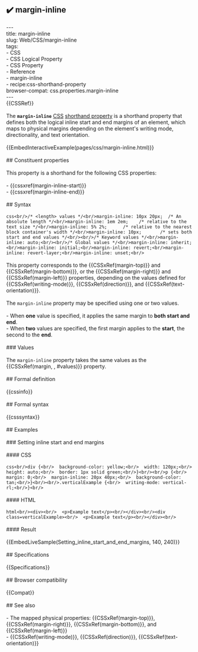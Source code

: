 ## ✔️ margin-inline 
 ---<br/>title: margin-inline<br/>slug: Web/CSS/margin-inline<br/>tags:<br/>  - CSS<br/>  - CSS Logical Property<br/>  - CSS Property<br/>  - Reference<br/>  - margin-inline<br/>  - recipe:css-shorthand-property<br/>browser-compat: css.properties.margin-inline<br/>---<br/>{{CSSRef}}<br/><br/>The **`margin-inline`** [CSS](/en-US/docs/Web/CSS) [shorthand property](/en-US/docs/Web/CSS/Shorthand_properties) is a shorthand property that defines both the logical inline start and end margins of an element, which maps to physical margins depending on the element's writing mode, directionality, and text orientation.<br/><br/>{{EmbedInteractiveExample(pages/css/margin-inline.html)}}<br/><br/>## Constituent properties<br/><br/>This property is a shorthand for the following CSS properties:<br/><br/>- {{cssxref(margin-inline-start)}}<br/>- {{cssxref(margin-inline-end)}}<br/><br/>## Syntax<br/><br/>```css<br/>/* <length> values */<br/>margin-inline: 10px 20px;  /* An absolute length */<br/>margin-inline: 1em 2em;    /* relative to the text size */<br/>margin-inline: 5% 2%;      /* relative to the nearest block container's width */<br/>margin-inline: 10px;       /* sets both start and end values */<br/><br/>/* Keyword values */<br/>margin-inline: auto;<br/><br/>/* Global values */<br/>margin-inline: inherit;<br/>margin-inline: initial;<br/>margin-inline: revert;<br/>margin-inline: revert-layer;<br/>margin-inline: unset;<br/>```<br/><br/>This property corresponds to the {{CSSxRef(margin-top)}} and {{CSSxRef(margin-bottom)}}, or the {{CSSxRef(margin-right)}} and {{CSSxRef(margin-left)}} properties, depending on the values defined for {{CSSxRef(writing-mode)}}, {{CSSxRef(direction)}}, and {{CSSxRef(text-orientation)}}.<br/><br/>The `margin-inline` property may be specified using one or two values.<br/><br/>- When **one** value is specified, it applies the same margin to **both start and end**.<br/>- When **two** values are specified, the first margin applies to the **start**, the second to the **end**.<br/><br/>### Values<br/><br/>The `margin-inline` property takes the same values as the {{CSSxRef(margin, , #values)}} property.<br/><br/>## Formal definition<br/><br/>{{cssinfo}}<br/><br/>## Formal syntax<br/><br/>{{csssyntax}}<br/><br/>## Examples<br/><br/>### Setting inline start and end margins<br/><br/>#### CSS<br/><br/>```css<br/>div {<br/>  background-color: yellow;<br/>  width: 120px;<br/>  height: auto;<br/>  border: 1px solid green;<br/>}<br/><br/>p {<br/>  margin: 0;<br/>  margin-inline: 20px 40px;<br/>  background-color: tan;<br/>}<br/><br/>.verticalExample {<br/>  writing-mode: vertical-rl;<br/>}<br/>```<br/><br/>#### HTML<br/><br/>```html<br/><div><br/>  <p>Example text</p><br/></div><br/><div class=verticalExample><br/>  <p>Example text</p><br/></div><br/>```<br/><br/>#### Result<br/><br/>{{EmbedLiveSample(Setting_inline_start_and_end_margins, 140, 240)}}<br/><br/>## Specifications<br/><br/>{{Specifications}}<br/><br/>## Browser compatibility<br/><br/>{{Compat}}<br/><br/>## See also<br/><br/>- The mapped physical properties: {{CSSxRef(margin-top)}}, {{CSSxRef(margin-right)}}, {{CSSxRef(margin-bottom)}}, and {{CSSxRef(margin-left)}}<br/>- {{CSSxRef(writing-mode)}}, {{CSSxRef(direction)}}, {{CSSxRef(text-orientation)}}<br/>